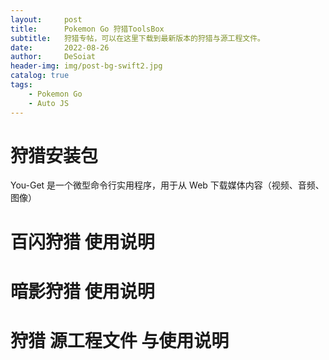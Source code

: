 ```yaml
---
layout:     post
title:      Pokemon Go 狩猎ToolsBox
subtitle:   狩猎专帖，可以在这里下载到最新版本的狩猎与源工程文件。
date:       2022-08-26
author:     DeSoiat
header-img: img/post-bg-swift2.jpg
catalog: true
tags: 
    - Pokemon Go
    - Auto JS
---
```



# 狩猎安装包

You-Get 是一个微型命令行实用程序，用于从 Web 下载媒体内容（视频、音频、图像）


# 百闪狩猎 使用说明




# 暗影狩猎 使用说明



# 狩猎 源工程文件 与使用说明



